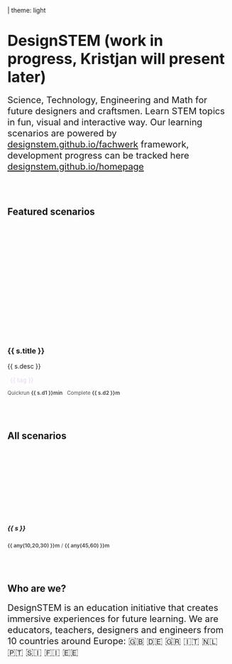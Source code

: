 | theme: light

# <big>DesignSTEM (work in progress, Kristjan will present later)</big>

<big><big>Science, Technology, Engineering and Math for future designers and craftsmen. Learn STEM topics in fun, visual and interactive way. Our learning scenarios are powered by <a href="https://designstem.github.io/fachwerk"> designstem.github.io/fachwerk</a> framework, development progress can be tracked here <a href="https://designstem.github.io/homepage"> designstem.github.io/homepage</a></big></big>

<br><br>

## Featured scenarios

<div class="grid" style="--cols: 1fr 1fr 1fr">

<div v-for="(s,i) in [
  {title: 'Algorithms we live by', url: 'algorithms', desc: 'If it walks like an algorithm, if it walks like an alorithm it is proably an algorithm', d1: 10, d2: 30, tags: ['Math', 'Algorithms', 'Generative art','Parametric design']},
  {title: 'Smart Tattoo', d1: 20, d2: 40, url: 'tattoo',desc: 'Design, simulate and apply a biosensitive tatoo, reacting to your body condition', tags: ['Biology', 'Biosensors','Data visualization', 'Universal design']},
  {title: 'Frequency & Movement', d1: 10, d2: 60, url: 'frequency', desc: 'Learn about the illusion of movement from early cinema to the latest GIF memes',tags:['Physics','Optics','Vision','Movement','Motion design']},
]" :key="i" >
<a :href="'./' + s.url">
<f-card style="border: 0px solid var(--primary); font-weight: normal;" >
<center style="height: 250px"><f-flower /></center>

<h3 style="color: var(--darkgray);">{{ s.title }}</h3>

<p style="color: var(--darkgray);">{{ s.desc }}</p>

<p>
<mark v-for="tag in s.tags" style="
  font-size: calc(var(--base) * 1.5);
  padding: 2px 6px;
  background: var(--purple);
  color: hsl(270,50%,90%);
  margin-right: 5px;
"> {{ tag }} </mark>
</p>

<f-inline>
<f-clock
  style="transform: translate(0 -2px)"
  :duration="s.d1"
  :duration2="s.d2"
/>
<small style="opacity: 0.75">
Quickrun <b>{{ s.d1 }}min</b>&nbsp;&nbsp;&nbsp;Complete <b>{{ s.d2 }}m</b>
</small>
</f-inline>

</f-card>
</a>
</div>

</div>


<br><br>

## All scenarios

<div class="grid" style="--cols: 1fr 1fr 1fr 1fr 1fr">

<div v-for="(s,i) in ['From bits to channels to colors','Color blindness and design','Message with matural dyes','Easing and stop motion', 'Bees and packaging','Magic of Metamerism','Patterns in three dimensions','Swim in Plastic soup','(Do not) blow up you pottery oven','Build your own RGB lamp','Throw the dice down the stairs','Design with pyramds','From geometry to organic objects']" :key="i">
<f-card style="border: 0px solid var(--primary); font-weight: normal;" :color="color('yellow')">
<center style="height: 150px"><f-flower2 /></center>

<h5 style="color: var(--darkgray);">{{ s }}</h5>

<f-inline>
<f-clock
  style="transform: translate(0 -2px)"
  :duration="any(10,20,30)"
  :duration2="any(45,60)"
/>
<small style="opacity: 0.75; color: var(--darkgray);">
<b style="color: var(--darkgray);">{{ any(10,20,30) }}m</b> / <b  style="color: var(--darkgray);">{{ any(45,60) }}m</b>
</small>
</f-inline>

</f-card>

</div>

</div>

<br><br>

## Who are we?

<big><big>DesignSTEM is an education initiative that creates immersive experiences for future learning. We are educators, teachers, designers and engineers from 10 countries around Europe: 🇬🇧 🇩🇪 🇬🇷 🇮🇹 🇳🇱 🇵🇹 🇸🇮 🇫🇮 🇪🇪</big></big>





